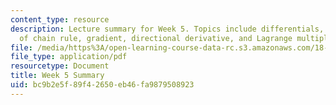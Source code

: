 ```yaml
---
content_type: resource
description: Lecture summary for Week 5. Topics include differentials, applications
  of chain rule, gradient, directional derivative, and Lagrange multipliers.
file: /media/https%3A/open-learning-course-data-rc.s3.amazonaws.com/18-02-multivariable-calculus-fall-2007/bc9b2e5f89f42650eb46fa9879508923_lec_week5.pdf
file_type: application/pdf
resourcetype: Document
title: Week 5 Summary
uid: bc9b2e5f-89f4-2650-eb46-fa9879508923
---
```


